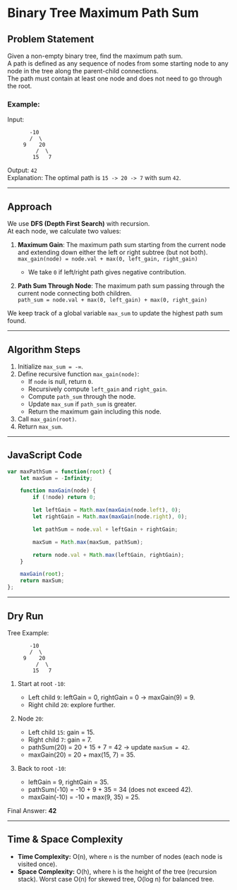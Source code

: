 
# Binary Tree Maximum Path Sum

## Problem Statement
Given a non-empty binary tree, find the maximum path sum.  
A path is defined as any sequence of nodes from some starting node to any node in the tree along the parent-child connections.  
The path must contain at least one node and does not need to go through the root.

### Example:
Input:
```
       -10
       /  \
     9    20
         /  \
        15   7
```
Output: `42`  
Explanation: The optimal path is `15 -> 20 -> 7` with sum `42`.

---

## Approach

We use **DFS (Depth First Search)** with recursion.  
At each node, we calculate two values:
1. **Maximum Gain**: The maximum path sum starting from the current node and extending down either the left or right subtree (but not both).  
   `max_gain(node) = node.val + max(0, left_gain, right_gain)`  
   - We take `0` if left/right path gives negative contribution.

2. **Path Sum Through Node**: The maximum path sum passing through the current node connecting both children.  
   `path_sum = node.val + max(0, left_gain) + max(0, right_gain)`

We keep track of a global variable `max_sum` to update the highest path sum found.

---

## Algorithm Steps
1. Initialize `max_sum = -∞`.
2. Define recursive function `max_gain(node)`:
   - If `node` is null, return `0`.
   - Recursively compute `left_gain` and `right_gain`.
   - Compute `path_sum` through the node.
   - Update `max_sum` if `path_sum` is greater.
   - Return the maximum gain including this node.
3. Call `max_gain(root)`.
4. Return `max_sum`.

---

## JavaScript Code

```javascript
var maxPathSum = function(root) {
    let maxSum = -Infinity;

    function maxGain(node) {
        if (!node) return 0;

        let leftGain = Math.max(maxGain(node.left), 0);
        let rightGain = Math.max(maxGain(node.right), 0);

        let pathSum = node.val + leftGain + rightGain;

        maxSum = Math.max(maxSum, pathSum);

        return node.val + Math.max(leftGain, rightGain);
    }

    maxGain(root);
    return maxSum;
};
```

---

## Dry Run

Tree Example:
```
       -10
       /  \
     9    20
         /  \
        15   7
```

1. Start at root `-10`:
   - Left child `9`: leftGain = 0, rightGain = 0 → maxGain(9) = 9.
   - Right child `20`: explore further.

2. Node `20`:
   - Left child `15`: gain = 15.
   - Right child `7`: gain = 7.
   - pathSum(20) = 20 + 15 + 7 = 42 → update `maxSum = 42`.
   - maxGain(20) = 20 + max(15, 7) = 35.

3. Back to root `-10`:
   - leftGain = 9, rightGain = 35.
   - pathSum(-10) = -10 + 9 + 35 = 34 (does not exceed 42).
   - maxGain(-10) = -10 + max(9, 35) = 25.

Final Answer: **42**

---

## Time & Space Complexity

- **Time Complexity:** O(n), where `n` is the number of nodes (each node is visited once).  
- **Space Complexity:** O(h), where `h` is the height of the tree (recursion stack). Worst case O(n) for skewed tree, O(log n) for balanced tree.
